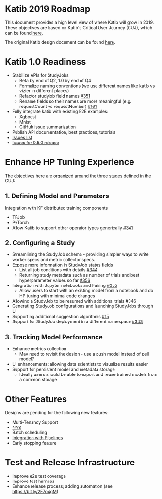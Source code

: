# Katib 2019 Roadmap

This document provides a high level view of where Katib will grow in 2019. These objectives are based on Katib's Critical User Journey (CUJ),
which can be found [here](https://bit.ly/2QNKMwt).

The original Katib design document can be found [here](https://docs.google.com/document/d/1ZEKhou4z1utFTOgjzhSsnvysJFNEJmygllgDCBnYvm8/edit#heading=h.7fzqir88ovr).

# Katib 1.0 Readiness

* Stabilize APIs for StudyJobs
	* Beta by end of Q2, 1.0 by end of Q4
	* Formalize naming conventions (we use different names like katib vs vizier in different places)
	* Refactor studyjob field names [#351](https://github.com/kubeflow/katib/issues/351)
	* Rename fields so their names are more meaningful (e.g. requestCount vs requestNumber) [#161](https://github.com/kubeflow/katib/issues/161)
* Fully integrate katib with existing E2E examples:
	* Xgboost
	* Mnist
	* GitHub issue summarization
* Publish API documentation, best practices, tutorials
* [Issues list](https://github.com/kubeflow/katib/issues)
* [Issues for 0.5.0 release](https://github.com/kubeflow/katib/labels/area%2F0.5.0)


# Enhance HP Tuning Experience

The objectives here are organized around the three stages defined in the CUJ:

## 1. Defining Model and Parameters

Integration with KF distributed training components
* TFJob
* PyTorch
* Allow Katib to support other operator types generically [#341](https://github.com/kubeflow/katib/issues/341)

## 2. Configuring a Study
* Streamlining the StudyJob schema - providing simpler ways to write worker specs and metric collector specs.
* Expose more information in StudyJob status fields
	* List all job conditions with details [#344](https://github.com/kubeflow/katib/issues/344)
	* Returning study metadata such as number of trials and best hyperparameter values so far [#356](https://github.com/kubeflow/katib/issues/356)
* Integration with Jupyter notebooks and Fairing [#355](https://github.com/kubeflow/katib/issues/355)
	* Allow users to start with an existing model from a notebook and do HP tuning with minimal code changes
* Allowing a StudyJob to be resumed with additional trials [#346](https://github.com/kubeflow/katib/issues/346)
* Generating StudyJob configurations and launching StudyJobs through UI
* Supporting additional suggestion algorithms [#15](https://github.com/kubeflow/katib/issues/15)
* Support for StudyJob deployment in a different namespace [#343](https://github.com/kubeflow/katib/issues/343)


## 3. Tracking Model Performance
* Enhance metrics collection
	* May need to revisit the design - use a push model instead of pull model?
* UI enhancements: allowing data scientists to visualize results easier
* Support for persistent model and metadata storage
	* Ideally users should be able to export and reuse trained models from a common storage


# Other Features

Designs are pending for the following new features:
* Multi-Tenancy Support
* [NAS](https://docs.google.com/document/d/1qGWy-C5XSQmh82XYoMcJ_JWLHwmyvdMRjCkFMfkO0vE/edit)
* Batch scheduling
* [Integration with Pipelines](https://github.com/kubeflow/katib/issues/331)
* Early stopping feature

# Test and Release Infrastructure

* Improve e2e test coverage
* Improve test harness
* Enhance release process; adding automation (see https://bit.ly/2F7o4gM) 
